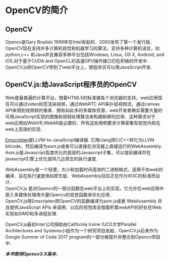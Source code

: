 # OpenCV的简介

## OpenCV

Opencv是Gary Bradski 1999年在Intel发起的．2000发布了第一个发行版．OpenCV现在支持许多计算机视觉和机器学习的算法，支持多种计算机语言，如python,c++ 和Java并且兼容多种平台包括Windows, Linux, OS X, Android, and iOS.对于基于CUDA and OpenCL的高速GPU操作接口仍在积极的开发中．OpenCV.js把OpenCV带到了web平台上，使程序员可以用JavaScript开发.

## OpenCV.js:给JavaScript程序员的OpenCV

Web是最普遍的计算平台，随着HTML5的标准被各个浏览器的支持，web应用现在可以通过video标签渲染视频，通过WebRTC API来扑捉视频流，通过canvas API来得到视频帧的像素．拥有如此多的多媒体资源，web开发者确实需要大量的可用JavaScript实现的图像和视频处理算法来构建新颖的应用．这种需求对于web应用如WebVR,WebAR是必要的．所有这些用例要求计算密集型视觉内核在web上高效的实现．

[Emscripten](http://kripken.github.io/emscripten-site)是LLVM-to-JavaScript编译器. 它用clang把C/C++转化为LLVM bitcode，然后编译为asm.js或者可以直接在浏览器上直接运行的WebAssembly.   
Asm.js是Javascript高度优化的底层的Javascript子集，可以提前编译并在javascript引擎上优化提供几近原生的执行速度．

WebAssembly是一个轻便，大小和加载时间高效的二进制格式，适用于向web的编译．旨在执行速度快如原生版．WebAssembly目前正在作为W3C的标准而设计．  
OpenCV.js 是对Opencv的一部分函数在web平台上的实现，它允许在web应用中嵌入多媒体处理用大量Opencv的视觉函数来优化应用．  
OpenCV.js用Emscripten把OpenCV的函数编译为asm.js或者 WebAssembly 并且提供JavaScript APIs 来调用．以后的视觉库会借着积累webAPI的好处在Web实现如SIMD和多进程处理.

OpenCV.js最初Inter公司捐助由California Irvine \(UCI\)大学Parallel Architectures and Systems小组作为一个研究项目发起．OpenCV.js后来作为Google Summer of Code 2017 program的一部分被提升并整合到Opencv项目中．

***本书使用Opencv3.X版本．***

